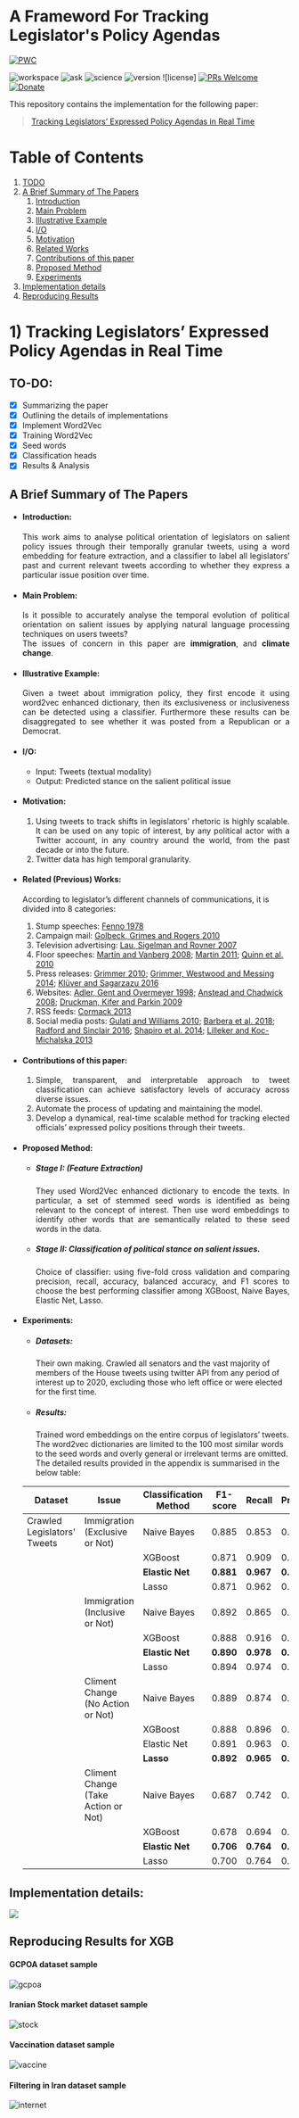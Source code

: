# A Frameword For Tracking Legislator's Policy Agendas
[![PWC](https://img.shields.io/endpoint.svg?url=https://paperswithcode.com/badge/tracking-legislators-expressed-policy-agendas/political-salient-issue-orientation-detection)](https://paperswithcode.com/sota/political-salient-issue-orientation-detection?p=tracking-legislators-expressed-policy-agendas)

![workspace]
![ask]
![science]
![version]
![license]
[![PRs Welcome][prs-badge]][prs]
[![Donate][donate-badge]][donate]

[workspace]: https://img.shields.io/badge/Apple-MacBook_Pro_2021-999999?style=for-the-badge&logo=apple&logoColor=white
[science]: http://ForTheBadge.com/images/badges/built-with-science.svg
[ask]: https://img.shields.io/badge/Ask%20me-anything-1abc9c.svg
[version]: https://img.shields.io/github/realese/{username}/{repo-name}.svg
[licence]: https://img.shields.io/github/license/{username}/{repo-name}.svg
[prs-badge]: https://img.shields.io/badge/PRs-welcome-brightgreen.svg?style=flat-square
[prs]: http://makeapullrequest.com
[donate-badge]: https://img.shields.io/badge/$-support-green.svg?style=flat-square
[donate]: http://kcd.im/donate
[coc-badge]: https://img.shields.io/badge/code%20of-conduct-ff69b4.svg?style=flat-square

 This repository contains the implementation for the following paper:
 > [Tracking Legislators’ Expressed Policy Agendas in Real Time](https://osf.io/preprints/socarxiv/ync87/)

# Table of Contents
1. [TODO](#todo)
2. [A Brief Summary of The Papers](#summary)
    1. [Introduction](#tpa_intro)
    2. [Main Problem](#tpa_main)
    3. [Illustrative Example](#tpa_example)
    4. [I/O](#tpa_io)
    5. [Motivation](#tpa_motiv)
    6. [Related Works](#tpa_lit)
    7. [Contributions of this paper](#tpa_contribution)
    8. [Proposed Method](#tpa_method)
    9. [Experiments](#tpa_exp)
3. [Implementation details](#tpa_imp)
4. [Reproducing Results](#tpa_repr)


# 1) Tracking Legislators’ Expressed Policy Agendas in Real Time <a name="tpa"></a>
## TO-DO: <a name="todo"></a>

- [x] Summarizing the paper
- [x] Outlining the details of implementations
- [x] Implement Word2Vec
- [x] Training Word2Vec
- [x] Seed words
- [x] Classification heads
- [x] Results & Analysis

## A Brief Summary of The Papers <a name="summary"></a>
* #### Introduction: <a name="tpa_intro"></a>
  <div style="text-align: justify"> This work aims to analyse political orientation of legislators on salient policy issues through their temporally granular tweets, using a word embedding for feature extraction, and a classifier to label all legislators’ past and current relevant tweets according to whether they express a particular issue position over time. </div> 
* #### Main Problem: <a name="tpa_main"></a>
    <div style="text-align: justify"> Is it possible to accurately analyse the temporal evolution of political orientation on salient issues by applying natural language processing techniques on users tweets? </div> 

    <div style="text-align: justify"> The issues of concern in this paper are <b> immigration</b>, and <b>climate change</b>.  </div>
* #### Illustrative Example: <a name="tpa_example"></a>
    <div style="text-align: justify"> Given a tweet about immigration policy, they first encode it using word2vec enhanced dictionary, then its exclusiveness or inclusiveness can be detected using a classifier. Furthermore these results can be disaggregated to see whether it was posted from a Republican or a Democrat.  </div>
* #### I/O: <a name="tpa_io"></a>
  * Input: Tweets (textual modality)
  * Output: Predicted stance on the salient political issue

* #### Motivation: <a name="tpa_motiv"></a>
    1. <div style="text-align: justify"> Using tweets to track shifts in legislators’ rhetoric is highly scalable. It can be used on any topic of interest, by any political actor with a Twitter account, in any country around the world, from the past decade or into the future. </div> 
    2. <div style="text-align: justify"> Twitter data has high temporal granularity. </div>

* #### Related (Previous) Works: <a name="tpa_lit"></a>
    According to legislator’s different channels of communications, it is divided into 8 categories:

    1. Stump speeches: [Fenno 1978](https://profbrown.org/p/notes/fenno_homestyle)
    2. Campaign mail: [Golbeck, Grimes and Rogers 2010](https://onlinelibrary.wiley.com/doi/abs/10.1002/asi.21344)
    3. Television advertising: [Lau, Sigelman and Rovner 2007](https://onlinelibrary.wiley.com/doi/10.1111/j.1468-2508.2007.00618.x)
    4. Floor speeches: [Martin and Vanberg 2008](https://www.jstor.org/stable/20299752); [Martin 2011](https://onlinelibrary.wiley.com/doi/abs/10.1111/j.1741-1130.2011.00316.x); [Quinn et al. 2010](https://onlinelibrary.wiley.com/doi/abs/10.1111/j.1540-5907.2009.00427.x)
    5. Press releases: [Grimmer 2010](https://econpapers.repec.org/article/cuppolals/v_3a18_3ay_3a2010_3ai_3a01_3ap_3a1-35_5f01.htm); [Grimmer, Westwood and Messing 2014](https://press.princeton.edu/books/hardcover/9780691162614/the-impression-of-influence); [Klüver and Sagarzazu 2016](https://www.researchgate.net/publication/258136850_Ideological_congruency_and_decision-making_speed_The_effect_of_partisanship_across_European_Union_institutions)
    6. Websites: [Adler, Gent and Overmeyer 1998](https://www.jstor.org/stable/440242); [Anstead and Chadwick 2008](http://www.handbook-of-internet-politics.com/pdfs/Nick_Anstead_Andrew_Chadwick_Parties_Election_Campaigning_and_Internet.pdf); [Druckman, Kifer and Parkin 2009](https://faculty.wcas.northwestern.edu/~jnd260/pub/Druckman%20Kifer%20Parkin%20APSR%202009.pdf)
    7. RSS feeds: [Cormack 2013](https://personal.stevens.edu/~lcormack/sins_of_omission_orig.pdf)
    8. Social media posts: [Gulati and Williams 2010](https://opensiuc.lib.siu.edu/pn_wp/43/); [Barbera et al. 2018](https://pubmed.ncbi.nlm.nih.gov/33303996/); [Radford and Sinclair 2016](https://www.semanticscholar.org/paper/Electronic-Homestyle-%3A-Tweeting-Ideology-∗-Radford-Sinclair/ac077dbf0040a13a4766f3f178c230fae4546b34); [Shapiro et al. 2014](https://m.japss.org/upload/1.%20Final%20Park.pdf); [Lilleker and Koc-Michalska 2013](https://journals.sagepub.com/doi/full/10.1177/1461444815616218)

* #### Contributions of this paper: <a name="tpa_contribution"></a>
    1. <div style="text-align: justify"> Simple, transparent, and interpretable approach to tweet classification can achieve satisfactory levels of accuracy across diverse issues. </div>
    2. <div style="text-align: justify"> Automate the process of updating and maintaining the model. </div>
    3. <div style="text-align: justify"> Develop a dynamical, real-time scalable method for tracking elected officials’ expressed policy positions through their tweets. </div> 

* #### Proposed Method: <a name="tpa_method"></a>
    * ##### Stage I: (Feature Extraction) 
        <div style="text-align: justify"> They used Word2Vec enhanced dictionary to encode the texts. In particular, a set of stemmed seed words is identified as being relevant to the concept of interest. Then use word embeddings to identify other words that are semantically related to these seed words in the data. </div>

    * ##### Stage II: Classification of political stance on salient issues.
        <div style="text-align: justify"> Choice of classifier: using five-fold cross validation and comparing precision, recall, accuracy, balanced accuracy, and F1 scores to choose the best performing classifier among XGBoost, Naive Bayes, Elastic Net, Lasso. </div>

* #### Experiments: <a name="tpa_exp"></a>
    * ##### Datasets:
      Their own making. Crawled all senators and the vast majority of members of the House tweets using twitter API from any period of interest up to 2020, excluding those who left office or were elected for the first time.

    * ##### Results:
      Trained word embeddings on the entire corpus of legislators’ tweets. The word2vec dictionaries are limited to the 100 most similar words to the seed words and overly general or irrelevant terms are omitted. 
      The detailed results provided in the appendix is summarised in the below table:
  
  | Dataset | Issue | Classification Method | F1-score | Recall | Precision | Accuracy | Balanced Accuracy|
  |---------|-------|-----------------------|----------|--------|-----------|----------|------------------|
  | Crawled Legislators' Tweets | Immigration (Exclusive or Not) | Naive Bayes | 0.885 | 0.853 | 0.921 | 0.813 | 0.738
  | | | XGBoost | 0.871 | 0.909 | 0.836 | 0.795 | 0.668
  | | | <b> Elastic Net </b> | <b> 0.881 </b> | <b> 0.967 </b> | <b> 0.809 </b> | <b> 0.801 </b> | <b> 0.615 </b>
  | | | Lasso | 0.871 | 0.962 | 0.797 | 0.784 | 0.586
  | | Immigration (Inclusive or Not) | Naive Bayes | 0.892 | 0.865 | 0.920 | 0.830 | 0.781
  | | | XGBoost | 0.888 | 0.916 | 0.861 | 0.828 | 0.746
  | | | <b> Elastic Net </b> | <b> 0.890 </b> | <b> 0.978 </b> | <b> 0.817 </b> | <b> 0.821 </b> | <b> 0.674 </b>
  | | | Lasso | 0.894 | 0.974 | 0.826 | 0.828 | 0.691
  | | Climent Change (No Action or Not) | Naive Bayes | 0.889 | 0.874 | 0.904 | 0.827 | 0.742
  | | | XGBoost | 0.888 | 0.896 | 0.880 | 0.818 | 0.698
  | | | Elastic Net | 0.891 | 0.963 | 0.830 | 0.811 | 0.575
  | | | <b> Lasso </b> | <b> 0.892 </b> | <b> 0.965 </b> | <b> 0.830 </b> | <b> 0.813 </b> | <b> 0.576 </b>
  | | Climent Change (Take Action or Not) | Naive Bayes | 0.687 | 0.742 | 0.640 | 0.758 | 0.746
  | | | XGBoost | 0.678 | 0.694 | 0.662 | 0.736 | 0.729
  | | | <b> Elastic Net </b> | <b> 0.706 </b> | <b> 0.764 </b> | <b> 0.655 </b> | <b> 0.745 </b> | <b> 0.748 </b>
  | | | Lasso | 0.700 | 0.764 | 0.646 | 0.738 | 0.742

## Implementation details: <a name="tpa_imp"></a>
[![](https://mermaid.ink/img/pako:eNp10s1uwjAMAOBXiXLaJHqBWw-TBi1_kzgMxAZ0B9MYiJYmXZJOQpR3X9qmG2ysp7r5bNluTjRVDGlI9xryA1lEiSTuedzsINxBkAqebxVoFghuLBkonRfmjQTBQ_miNOsuMS1J_87jA6bvgfkoQCOpjkmcbZExLvf3Tdl-lUnW3TZB7Uksqwb0Nej9C9a9WqxO38CQgQBj-I6nYLmS5waObk8QgQWDth6BlPNccFuS8W9LFhq4JHMHfbUrP_nr0dX-4WM_RiKbeFXF0ebGml5HfaVMm1e7-JaL3YyWpzO8osNbdAb8E_twRONpVHcz9SszCDo9BLkoDFmC4Oxya3FDm2B4GUz8r2sWMZE71GV7Nq0_PvlmfBvPaAphqx5oh2aoM-DM3bNTlZJQe8AMExq6V4mF1SASmsizo0XuOsKYcas0dfWEwQ6Fwqr5UaY0tLrAFkUc3LXNvDp_AYJt5H0)](https://mermaid-js.github.io/mermaid-live-editor/edit/#pako:eNp10s1uwjAMAOBXiXLaJHqBWw-TBi1_kzgMxAZ0B9MYiJYmXZJOQpR3X9qmG2ysp7r5bNluTjRVDGlI9xryA1lEiSTuedzsINxBkAqebxVoFghuLBkonRfmjQTBQ_miNOsuMS1J_87jA6bvgfkoQCOpjkmcbZExLvf3Tdl-lUnW3TZB7Uksqwb0Nej9C9a9WqxO38CQgQBj-I6nYLmS5waObk8QgQWDth6BlPNccFuS8W9LFhq4JHMHfbUrP_nr0dX-4WM_RiKbeFXF0ebGml5HfaVMm1e7-JaL3YyWpzO8osNbdAb8E_twRONpVHcz9SszCDo9BLkoDFmC4Oxya3FDm2B4GUz8r2sWMZE71GV7Nq0_PvlmfBvPaAphqx5oh2aoM-DM3bNTlZJQe8AMExq6V4mF1SASmsizo0XuOsKYcas0dfWEwQ6Fwqr5UaY0tLrAFkUc3LXNvDp_AYJt5H0)


## Reproducing Results for XGB <a name="tpa_repr"></a>
#### GCPOA dataset sample
![gcpoa](tracking-policy-agendas/results/gcpoa_report.PNG)
#### Iranian Stock market dataset sample
![stock](tracking-policy-agendas/results/stock-market_report.PNG)
#### Vaccination dataset sample
![vaccine](tracking-policy-agendas/results/vaccine_report.PNG)
#### Filtering in Iran dataset sample
![internet](tracking-policy-agendas/results/internet_report.PNG)



